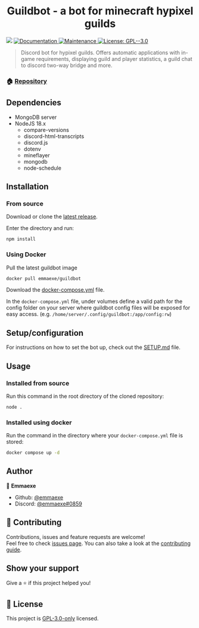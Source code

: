 <h1 align="center">Guildbot - a bot for minecraft hypixel guilds</h1>
<p>
  <img src="https://img.shields.io/badge/node-18.x-blue.svg" />
  <a href="https://github.com/emmaexe/guildbot/wiki" target="_blank">
    <img alt="Documentation" src="https://img.shields.io/badge/documentation-yes-brightgreen.svg" />
  </a>
  <a href="https://github.com/emmaexe/guildbot/graphs/commit-activity" target="_blank">
    <img alt="Maintenance" src="https://img.shields.io/badge/Maintained%3F-yes-green.svg" />
  </a>
  <a href="https://github.com/emmaexe/guildbot/blob/main/LICENSE" target="_blank">
    <img alt="License: GPL--3.0" src="https://img.shields.io/github/license/emmaexe/guildbot" />
  </a>
</p>

> Discord bot for hypixel guilds. Offers automatic applications with in-game requirements, displaying guild and player statistics, a guild chat to discord two-way bridge and more.

### 🏠 [Repository](https://github.com/emmaexe/guildbot)

## **Dependencies**

- MongoDB server
- NodeJS 18.x
  - compare-versions
  - discord-html-transcripts
  - discord.js
  - dotenv
  - mineflayer
  - mongodb
  - node-schedule

## **Installation**

### **From source**

Download or clone the [latest release](https://github.com/emmaexe/guildbot/releases/latest).

Enter the directory and run:

```sh
npm install
```

### **Using Docker**

Pull the latest guildbot image

```sh
docker pull emmaexe/guildbot
```

Download the [docker-compose.yml](https://github.com/emmaexe/guildbot/blob/main/docker-compose.yml) file.

In the `docker-compose.yml` file, under volumes define a valid path for the config folder on your server where guildbot config files will be exposed for easy access. (e.g. `/home/server/.config/guildbot:/app/config:rw`)

## **Setup/configuration**

For instructions on how to set the bot up, check out the [SETUP.md](https://github.com/emmaexe/guildbot/blob/main/SETUP.md) file.

## **Usage**

### **Installed from source**

Run this command in the root directory of the cloned repository:

```sh
node .
```

### **Installed using docker**

Run the command in the directory where your `docker-compose.yml` file is stored:

```sh
docker compose up -d
```

## **Author**

👤 **Emmaexe**

* Github: [@emmaexe](https://github.com/emmaexe)
* Discord: [@emmaexe#0859](https://discord.gg/v4YrAgBRvz)

## 🤝 Contributing

Contributions, issues and feature requests are welcome!<br />Feel free to check [issues page](https://github.com/emmaexe/guildbot/issues). You can also take a look at the [contributing guide](https://github.com/emmaexe/guildbot/blob/main/CONTRIBUTING.md).

## Show your support

Give a ⭐️ if this project helped you!

## 📝 License

This project is [GPL-3.0-only](https://github.com/emmaexe/guildbot/blob/main/LICENSE) licensed.
